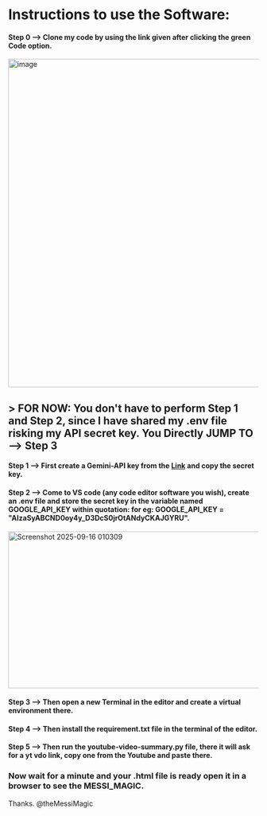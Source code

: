 # Instructions to use the Software:
#### Step 0 --> Clone my code by using the link given after clicking the green Code option.

<img width="1792" height="660" alt="image" src="https://github.com/user-attachments/assets/590c8c88-9078-4984-9f3c-a04ab5caa03f" />

## > FOR NOW: You don't have to perform Step 1 and Step 2, since I have shared my .env file risking my API secret key. You Directly JUMP TO --> Step 3

#### Step 1 --> First create a Gemini-API key from the [Link](https://aistudio.google.com/apikey?_gl=1*tgvudq*_up*MQ..&gclid=Cj0KCQjw8p7GBhCjARIsAEhghZ2D7-mats0Z12bTHZhS69E7VlujY-9LYDD8NVTvwBxSSaJ4us0rguMaAu0-EALw_wcB&gclsrc=aw.ds&gbraid=0AAAAACn9t6597NCWA2LP5ucYcNaksN6le) and copy the secret key. 


#### Step 2 --> Come to VS code (any code editor software you wish), create an .env file and store the secret key in the variable named GOOGLE_API_KEY within quotation: for eg: GOOGLE_API_KEY = "AIzaSyABCND0oy4y_D3DcS0jrOtANdyCKAJGYRU".

<img width="1494" height="315" alt="Screenshot 2025-09-16 010309" src="https://github.com/user-attachments/assets/7ee60628-5e39-4c08-98b0-471f8a664251" />

#### Step 3 --> Then open a new Terminal in the editor and create a virtual environment there.

#### Step 4 --> Then install the requirement.txt file in the terminal of the editor.

#### Step 5 --> Then run the youtube-video-summary.py file, there it will ask for a yt vdo link, copy one from the Youtube and paste there.

### Now wait for a minute and your .html file is ready open it in a browser to see the MESSI_MAGIC.

Thanks.
@theMessiMagic



































